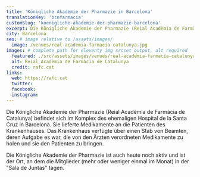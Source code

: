 ```yaml
---
title: 'Königliche Akademie der Pharmazie in Barcelona'
translationKey: 'bcnfarmacia'
customSlug: 'koenigliche-akademie-der-pharmazie-barcelona'
excerpt: Die Königliche Akademie der Pharmazie (Reial Acadèmia de Farmàcia de Catalunya) befindet sich im Komplex des ehemaligen Hospital de la Santa Cruz in Barcelona.
city: Barcelona
seo: # image relative to /assets/images/
  image: /venues/real-academia-farmacia-catalunya.jpg
images: # complete path for eleventy img srcset output, alt required
  featured: ./src/assets/images/venues/real-academia-farmacia-catalunya.jpg
  alt: Reial Acadèmia de Farmàcia de Catalunya
  credit: rafc.cat
links:
  web: https://rafc.cat
  twitter:
  facebook:
  instagram:
---
```


Die Königliche Akademie der Pharmazie (Reial Acadèmia de Farmàcia de Catalunya) befindet sich im Komplex des ehemaligen Hospital de la Santa Cruz in Barcelona. Sie lieferte Medikamente an die Patienten des Krankenhauses. Das Krankenhaus verfügte über einen Stab von Beamten, deren Aufgabe es war, die von den Ärzten verordneten Medikamente zu holen und sie den Patienten zu bringen.

Die Königliche Akademie der Pharmazie ist auch heute noch aktiv und ist der Ort, an dem die Mitglieder (mehr oder weniger einmal im Monat) in der "Sala de Juntas" tagen.
